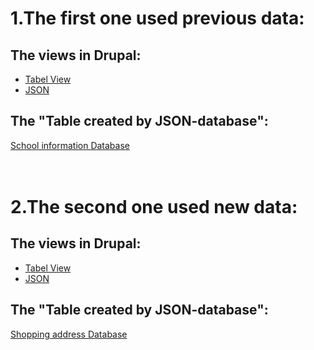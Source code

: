 1.The first one used previous data:
=============
The views in Drupal:
-------------
- [Tabel View](http://dev-my-1st-pantheon-site.pantheonsite.io/school-information#overlay-context=database.php)
- [JSON](http://dev-my-1st-pantheon-site.pantheonsite.io/school_info2#overlay-context=database.php)

The "Table created by JSON-database": 
-------------
[School information Database](http://dev-my-1st-pantheon-site.pantheonsite.io/lesson5/json-database.php)


<br/>2.The second one used new data:
=============
The views in Drupal:
-------------
- [Tabel View](http://dev-my-1st-pantheon-site.pantheonsite.io/shopping-address#overlay-context=)
- [JSON](http://dev-my-1st-pantheon-site.pantheonsite.io/shopping-address2#overlay-context=)

The "Table created by JSON-database": 
-------------
[Shopping address Database](http://dev-my-1st-pantheon-site.pantheonsite.io/lesson5/json-database_2nd.php)
